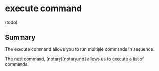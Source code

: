 # execute command

(todo)


## Summary

The execute command allows you to run multiple commands in sequence.

The next command, (notary)[notary.md] allows us to execute a list of commands.